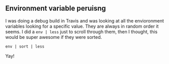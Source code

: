 ## Environment variable peruisng

I was doing a debug build in Travis and was looking at all the envioronment variables looking
for a specific value. They are always in random order it seems. I did a `env | less` just to scroll
through them, then I thought, this would be super awesome if they were sorted. 

```
env | sort | less
```

Yay!
